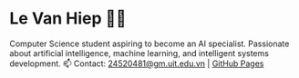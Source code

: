 # Le Van Hiep 👨‍💻  
Computer Science student aspiring to become an AI specialist. Passionate about artificial intelligence, machine learning, and intelligent systems development.
📫 Contact: 24520481@gm.uit.edu.vn | [GitHub Pages](https://Hieplevan.github.io)  
